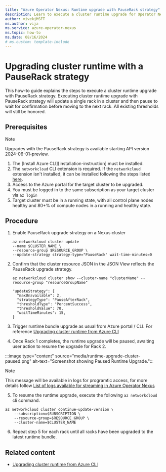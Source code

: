 ```yaml
---
title: "Azure Operator Nexus: Runtime upgrade with PauseRack strategy"
description: Learn to execute a cluster runtime upgrade for Operator Nexus with a PauseRack strategy
author: vivekjMSFT
ms.author: vija
ms.service: azure-operator-nexus
ms.topic: how-to
ms.date: 08/16/2024
# ms.custom: template-include
---
```

# Upgrading cluster runtime with a PauseRack strategy

This how-to guide explains the steps to execute a cluster runtime upgrade with PauseRack strategy. Executing cluster runtime upgrade with PauseRack strategy will update a single rack in a cluster and then pause to wait for confirmation before moving to the next rack. All existing thresholds will still be honored.

## Prerequisites

> [!NOTE]
> Upgrades with the PauseRack strategy is available starting  API version 2024-06-01-preview.

1. The [Install Azure CLI][installation-instruction] must be installed.
2. The `networkcloud` CLI extension is required. If the `networkcloud` extension isn't installed, it can be installed following the steps listed [here](https://github.com/MicrosoftDocs/azure-docs-pr/blob/main/articles/operator-nexus/howto-install-cli-extensions.md).
3. Access to the Azure portal for the target cluster to be upgraded.
4. You must be logged in to the same subscription as your target cluster via `az login`
5. Target cluster must be in a running state, with all control plane nodes healthy and 80+% of compute nodes in a running and healthy state.

## Procedure

1. Enable PauseRack upgrade strategy on a Nexus cluster

    ```azurecli
    az networkcloud cluster update 
    --name $CLUSTER_NAME \
    --resource-group $RESOURCE_GROUP \
    --update-strategy strategy-type="PauseRack" wait-time-minutes=0
    ```

2. Confirm that the cluster resource JSON in the JSON View reflects the PauseRack upgrade strategy.

    ```azurecli
    az networkcloud cluster show --cluster-name "clusterName" --resource-group "resourceGroupName"
    ```

    ```  
    "updateStrategy": {
      "maxUnavailable": 2,
      "strategyType": "PauseAfterRack",
      "thresholdType": "PercentSuccess",
      "thresholdValue": 70,
      "waitTimeMinutes": 15,
    }
    ```

3. Trigger runtime bundle upgrade as usual from Azure portal / CLI. For reference [Upgrading cluster runtime from Azure CLI](./howto-cluster-runtime-upgrade.md)

4. Once Rack 1 completes, the runtime upgrade will be paused, awaiting user action to resume the upgrade for Rack 2.

:::image type="content" source="media/runtime-upgrade-cluster-paused.png" alt-text="Screenshot showing Paused Runtime Upgrade.":::

> [!NOTE]
> This message will be available in logs for programtic access, for more details follow [List of logs available for streaming in Azure Operator Nexus](list-logs-available.md)

5. To resume the runtime upgrade, execute the following `az networkcloud` cli command.

```shell
az networkcloud cluster continue-update-version \
    --subscription=$SUBSCRIPTION \
    --resource-group=$RESOURCE_GROUP \
    --cluster-name=$CLUSTER_NAME
```

6. Repeat step 5 for each rack until all racks have been upgraded to the latest runtime bundle.

## Related content

- [Upgrading cluster runtime from Azure CLI](./howto-cluster-runtime-upgrade.md)
